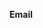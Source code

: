 **Email** <inject key="rabin" value="@" key="domain" value=".com" defaultValue="df-value"/>

<inject key="azureaduseremail" value="kk" enableCopy="true" enableClickToPaste="true" />

<inject key="azureaduseremail" cloudname="azure" enableCopy="true" enableClickToPaste="false" />